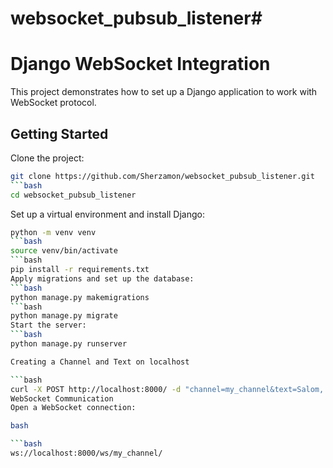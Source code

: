 # websocket_pubsub_listener# 
# Django WebSocket Integration

This project demonstrates how to set up a Django application to work with WebSocket protocol.

## Getting Started

Clone the project:

```bash
git clone https://github.com/Sherzamon/websocket_pubsub_listener.git
```bash
cd websocket_pubsub_listener
```
Set up a virtual environment and install Django:
```bash
python -m venv venv
```bash
source venv/bin/activate
```bash
pip install -r requirements.txt
Apply migrations and set up the database:
```bash
python manage.py makemigrations
```bash
python manage.py migrate
Start the server:
```bash
python manage.py runserver

Creating a Channel and Text on localhost

```bash
curl -X POST http://localhost:8000/ -d "channel=my_channel&text=Salom, dunyo!"
WebSocket Communication
Open a WebSocket connection:

bash

```bash
ws://localhost:8000/ws/my_channel/
